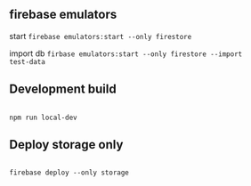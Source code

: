 
## firebase emulators

start
<code>firebase emulators:start --only firestore</code>

import db
<code>firbase emulators:start --only firestore --import test-data
</code>

## Development build
<code>
npm run local-dev
</code>

## Deploy storage only
<code>
firebase deploy --only storage
</code>